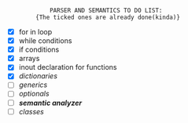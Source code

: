                 PARSER AND SEMANTICS TO DO LIST:
            {The ticked ones are already done(kinda)}
- [x] for in loop
- [x] while conditions
- [x] if conditions
- [x] arrays
- [x] inout declaration for functions
- [x] *dictionaries*
- [ ] *generics*
- [ ] *optionals*
- [ ] ***semantic analyzer***
- [ ] *classes*